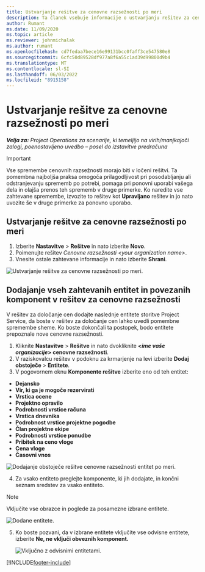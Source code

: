 ```yaml
---
title: Ustvarjanje rešitve za cenovne razsežnosti po meri
description: Ta članek vsebuje informacije o ustvarjanju rešitev za cenovne razsežnosti po meri.
author: Rumant
ms.date: 11/09/2020
ms.topic: article
ms.reviewer: johnmichalak
ms.author: rumant
ms.openlocfilehash: cd7fedaa7bece16e99131bcc0faff3ce547580e8
ms.sourcegitcommit: 6cfc50d89528df977a8f6a55c1ad39d99800d9b4
ms.translationtype: MT
ms.contentlocale: sl-SI
ms.lasthandoff: 06/03/2022
ms.locfileid: "8915158"
---
```

# <a name="create-a-solution-for-custom-pricing-dimensions"></a>Ustvarjanje rešitve za cenovne razsežnosti po meri

 _**Velja za:** Project Operations za scenarije, ki temeljijo na virih/manjkajoči zalogi, poenostavljeno uvedbo – posel do izstavitve predračuna_ 

>[!IMPORTANT]
>Vse spremembe cenovnih razsežnosti morajo biti v ločeni rešitvi. Ta pomembna najboljša praksa omogoča prilagodljivost pri posodabljanju ali odstranjevanju sprememb po potrebi, pomaga pri ponovni uporabi vašega dela in olajša prenos teh sprememb v druge primerke. Ko naredite vse zahtevane spremembe, izvozite to rešitev kot **Upravljano** rešitev in jo nato uvozite še v druge primerke za ponovno uporabo.

## <a name="create-a-solution-for-custom-pricing-dimensions"></a>Ustvarjanje rešitve za cenovne razsežnosti po meri

1.  Izberite **Nastavitve** > **Rešitve** in nato izberite **Novo**.
2.  Poimenujte rešitev *Cenovne razsežnosti \<your organization name\>*.
3. Vnesite ostale zahtevane informacije in nato izberite **Shrani**.

  ![Ustvarjanje rešitve za cenovne razsežnosti po meri.](./media/Creation-of-custom-pricing-dimension-solution.png)
 
## <a name="add-all-required-entities-and-related-components-to-the-pricing-dimension-solution"></a>Dodajanje vseh zahtevanih entitet in povezanih komponent v rešitev za cenovne razsežnosti

V rešitev za določanje cen dodajte naslednje entitete storitve Project Service, da boste v rešitev za določanje cen lahko uvedli pomembne spremembe sheme. Ko boste dokončali ta postopek, bodo entitete prepoznale nove cenovne razsežnosti.

1.  Kliknite **Nastavitve** > **Rešitve** in nato dvokliknite **<*ime vaše organizacije*> cenovne razsežnosti**.
2.  V raziskovalcu rešitev v podoknu za krmarjenje na levi izberite **Dodaj obstoječe** > **Entitete**.
3.  V pogovornem oknu **Komponente rešitve** izberite eno od teh entitet:
 
   - **Dejansko**
   - **Vir, ki ga je mogoče rezervirati**
   - **Vrstica ocene**
   - **Projektno opravilo**
   - **Podrobnosti vrstice računa**
   - **Vrstica dnevnika**
   - **Podrobnost vrstice projektne pogodbe**
   - **Član projektne ekipe**
   - **Podrobnosti vrstice ponudbe**
   - **Pribitek na ceno vloge**
   - **Cena vloge**
   - **Časovni vnos**
 
   ![Dodajanje obstoječe rešitve cenovne razsežnosti entitet po meri.](./media/Existing-entities-to-PD-solution.png)
 
 4. Za vsako entiteto preglejte komponente, ki jih dodajate, in končni seznam sredstev za vsako entiteto. 

   >[!NOTE]
   > Vključite vse obrazce in poglede za posamezne izbrane entitete.

  ![Dodane entitete.](./media/solution-component-selection.png)


5.  Ko boste pozvani, da v izbrane entitete vključite vse odvisne entitete, izberite **Ne, ne vključi obveznih komponent.**

    ![Vključno z odvisnimi entitetami.](./media/Do-not-include-required.png)


[!INCLUDE[footer-include](../includes/footer-banner.md)]